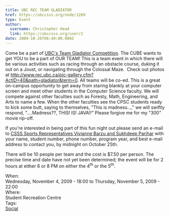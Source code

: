 ```yaml
---
title: UBC REC TEAM GLADIATOR 
href: https://ubccsss.org/node/1269
type: Event
author:
  username: Christopher Head
  link: https://ubccsss.org/user/2
date: 2009-10-26T06:49:00.000Z
---
```


<div class="field field-name-body field-type-text-with-summary field-label-hidden"><div class="field-items"><div class="field-item even"><p>Come be a part of <a href="http://www.rec.ubc.ca/events/gladiator/">UBC&apos;s Team Gladiator Competition</a>.&#xA0;The CUBE&#xA0;wants to get&#xA0;YOU to be a part of&#xA0;OUR TEAM!&#xA0;This is a team event in which there will be various activities such as racing through an obstacle course,&#xA0;duking&#xA0;it out on a Joust, or navigating through&#xA0;the Colossal&#xA0;Maze.&#xA0; Check out photos at <a href="http://www.rec.ubc.ca/pic-gallery.cfm?ActID=40&amp;path=gladiator&amp;term=0">http://www.rec.ubc.ca/pic-gallery.cfm?ActID=40&amp;path=gladiator&amp;term=0</a>. All teams will be co-ed. This is a great on-campus opportunity to get away from staring blankly at your computer screen and meet other students in the Computer Science faculty. We&#xA0;will compete against other faculties such as Foresty, Math, Engineering, and Arts to name a few.&#xA0;When the other faculties see the CPSC students ready to kick some butt, saying to themselves, &quot;This is&#xA0;madness...,&quot; we will swiftly respond, &quot;....Madness??, THIS! IS! JAVA!!&quot; Please forgive me&#xA0;for my &quot;300&quot; movie rip-off.</p>
<p>If you&apos;re interested in being part of this fun night out please send an e-mail to <a href="/cdn-cgi/l/email-protection#d7a4a7b8a5a3a497a3bfb2b4a2b5b2f9b4b6">CSSS Sports Representatives Vivianne Barzu and Sukhdeep Parihar</a>&#xA0;with your name, student number,&#xA0;phone number, program year, and best e-mail address to contact you, by midnight on October 25th.
</p><p>There will be 10 people per team and the cost is $7.50 per person. The precise time and date have not yet been determined; the event will be for 2 hours at either 6 or 8 PM on either the 4<sup>th</sup> or the 5<sup>th</sup>.</p>
</div></div></div><div class="field field-name-field-dates field-type-datetime field-label-above"><div class="field-label">When:&#xA0;</div><div class="field-items"><div class="field-item even"><span class="date-display-range"><span class="date-display-start">Wednesday, November 4, 2009 - 18:00</span> to <span class="date-display-end">Thursday, November 5, 2009 - 22:00</span></span></div></div></div><div class="field field-name-field-location field-type-text field-label-above"><div class="field-label">Where:&#xA0;</div><div class="field-items"><div class="field-item even">Student Recreation Centre</div></div></div>    <footer>
    <div class="field field-name-field-tags field-type-taxonomy-term-reference field-label-above"><div class="field-label">Tags:&#xA0;</div><div class="field-items"><div class="field-item even"><a href="/social">Social</a></div></div></div>      </footer>